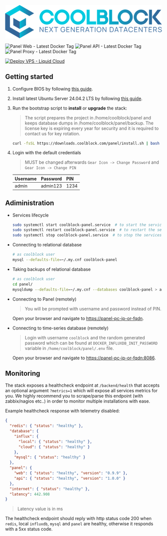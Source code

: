 [![coolblock-logo-text](assets/coolblock-logo-text.svg)](https://coolblock.com?ref=github)

![Panel Web - Latest Docker Tag](https://img.shields.io/badge/dynamic/json?url=https%3A%2F%2Fraw.githubusercontent.com%2FSynapsecom%2Fcoolblock-panel%2Frefs%2Fheads%2Fmain%2Fmanifest.json&query=%24.panel-web.version&style=for-the-badge&logo=docker&label=web&color=2a74a3&link=registry.coolblock.com%2Fcoolblock%2Fpanel-web)
![Panel API - Latest Docker Tag](https://img.shields.io/badge/dynamic/json?url=https%3A%2F%2Fraw.githubusercontent.com%2FSynapsecom%2Fcoolblock-panel%2Frefs%2Fheads%2Fmain%2Fmanifest.json&query=%24.panel-api.version&style=for-the-badge&logo=docker&label=api&color=2a74a3&link=registry.coolblock.com%2Fcoolblock%2Fpanel-api)
![Panel Proxy - Latest Docker Tag](https://img.shields.io/badge/dynamic/json?url=https%3A%2F%2Fraw.githubusercontent.com%2FSynapsecom%2Fcoolblock-panel%2Frefs%2Fheads%2Fmain%2Fmanifest.json&query=%24.panel-proxy.version&style=for-the-badge&logo=docker&label=proxy&color=2a74a3&link=registry.coolblock.com%2Fcoolblock%2Fpanel-proxy)

[![Deploy VPS - Liquid Cloud](https://img.shields.io/badge/deploy%20vps-liquid%20cloud-7643c9?style=for-the-badge&logo=cloudsmith&logoColor=white)](https://portal.synapsecom.gr?ref=github)

## Getting started

1. Configure BIOS by following [this guide](BIOS-CONFIGURATION.md).
2. Install latest Ubuntu Server 24.04.2 LTS by following [this guide](ISO-INSTALLATION.md).
3. Run the bootstrap script to **install** or **upgrade** the stack:

   > The script prepares the project in /home/coolblock/panel and keeps database dumps in /home/coolblock/panel/backup.
   > The license key is expiring every year for security and it is required to contact us for key rotation.

   ```bash
   curl -fsSL https://downloads.coolblock.com/panel/install.sh | bash -s -- --tank-model <tank_model> --plc-model <plc_model> --serial-number <serial_number> --license-key <license_key>
   ```

4. Login with the default credentials

   > MUST be changed afterwards `Gear Icon -> Change Password` and `Gear Icon -> Change PIN`

   | Username | Password | PIN  |
   | -------- | -------- | ---- |
   | admin    | admin123 | 1234 |

## Adiministration

- Services lifecycle

  ```bash
  sudo systemctl start coolblock-panel.service  # to start the services
  sudo systemctl restart coolblock-panel.service  # to restart the services
  sudo systemctl stop coolblock-panel.service  # to stop the services
  ```

- Connecting to relational database

  ```bash
  # as coolblock user
  mysql --defaults-file=~/.my.cnf coolblock-panel
  ```

- Taking backups of relational database

  ```bash
  # as coolblock user
  cd panel/
  mysqldump --defaults-file=~/.my.cnf --databases coolblock-panel > adhoc-coolblock-panel_$(date +%Y%m%d_%H%M%S).sql
  ```

- Connecting to Panel (remotely)

  > You will be prompted with username and password instead of PIN.

  Open your browser and navigate to [https://panel-pc-ip-or-fqdn](https://panel-pc-ip-or-fqdn).

- Connecting to time-series database (remotely)

  > Login with username `coolblock` and the random generated password which can be found at `DOCKER_INFLUXDB_INIT_PASSWORD` variable in `/home/coolblock/panel/.env` file.

  Open your browser and navigate to [https://panel-pc-ip-or-fqdn:8086](https://panel-pc-ip-or-fqdn:8086).

## Monitoring

The stack exposes a healthcheck endpoint at `/backend/health` that accepts an optional argument `?metrics=1` which will expose all services metrics for you.
We highly recommend you to scrape/parse this endpoint (with zabbix/nagios etc..) in order to monitor multiple installations with ease.

Example healthcheck response with telemetry disabled:

```json
{
  "redis": { "status": "healthy" },
  "database": {
    "influx": {
      "local": { "status": "healthy" },
      "cloud": { "status": "healthy" }
    },
    "mysql": { "status": "healthy" }
  },
  "panel": {
    "web": { "status": "healthy", "version": "0.9.9" },
    "api": { "status": "healthy", "version": "1.0.0" }
  },
  "internet": { "status": "healthy" },
  "latency": 442.908
}
```

> Latency value is in ms

The healthcheck endpoint should reply with http status code 200 when `redis`, local `influxdb`, `mysql` and `panel` are healthy, otherwise it responds with a 5xx status code.
